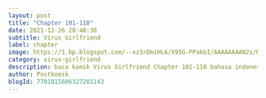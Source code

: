 ```yaml
---
layout: post 
title: "Chapter 101-110"
date: 2021-12-26 20:48:38
subtitle: Virus Girlfriend
label: chapter
image: https://1.bp.blogspot.com/--xz3rDmiHLA/X95G-PPakbI/AAAAAAAAN2s/Nj6id6FidBU6igik45EJ-Z_Q4-yqgX7FQCLcBGAsYHQ/s72-c/my-girlfriend-is-a-zombie-193x278.webp
category: virus-girlfriend
description: baca komik Virus Girlfriend Chapter 101-110 bahasa indonesia 
author: Postkomik
blogId: 7701815606327281143
---
```

